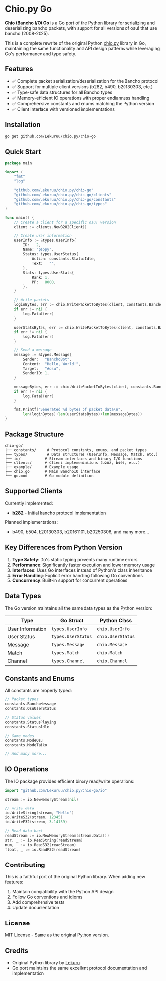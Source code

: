 # Chio.py Go

**Chio (Bancho I/O) Go** is a Go port of the Python library for serializing and deserializing bancho packets, with support for all versions of osu! that use bancho (2008-2025).

This is a complete rewrite of the original Python [chio.py](https://github.com/Lekuruu/chio.py) library in Go, maintaining the same functionality and API design patterns while leveraging Go's performance and type safety.

## Features

- ✅ Complete packet serialization/deserialization for the Bancho protocol
- ✅ Support for multiple client versions (b282, b490, b20130303, etc.)
- ✅ Type-safe data structures for all Bancho types
- ✅ Memory-efficient IO operations with proper endianness handling
- ✅ Comprehensive constants and enums matching the Python version
- ✅ Client interface with versioned implementations

## Installation

```bash
go get github.com/Lekuruu/chio.py/chio-go
```

## Quick Start

```go
package main

import (
    "fmt"
    "log"

    "github.com/Lekuruu/chio.py/chio-go"
    "github.com/Lekuruu/chio.py/chio-go/clients"
    "github.com/Lekuruu/chio.py/chio-go/constants"
    "github.com/Lekuruu/chio.py/chio-go/types"
)

func main() {
    // Create a client for a specific osu! version
    client := clients.NewB282Client()

    // Create user information
    userInfo := &types.UserInfo{
        ID:   2,
        Name: "peppy",
        Status: types.UserStatus{
            Action: constants.StatusIdle,
            Text:   "",
        },
        Stats: types.UserStats{
            Rank: 1,
            PP:   8000,
        },
    }

    // Write packets
    loginBytes, err := chio.WritePacketToBytes(client, constants.BanchoLoginReply, userInfo.ID)
    if err != nil {
        log.Fatal(err)
    }

    userStatsBytes, err := chio.WritePacketToBytes(client, constants.BanchoUserStats, userInfo)
    if err != nil {
        log.Fatal(err)
    }

    // Send a message
    message := &types.Message{
        Sender:   "BanchoBot",
        Content:  "Hello, World!",
        Target:   "#osu",
        SenderID: 1,
    }

    messageBytes, err := chio.WritePacketToBytes(client, constants.BanchoMessage, message)
    if err != nil {
        log.Fatal(err)
    }

    fmt.Printf("Generated %d bytes of packet data\n", 
        len(loginBytes)+len(userStatsBytes)+len(messageBytes))
}
```

## Package Structure

```
chio-go/
├── constants/     # Protocol constants, enums, and packet types
├── types/         # Data structures (UserInfo, Message, Match, etc.)
├── io/           # Stream interfaces and binary I/O functions  
├── clients/      # Client implementations (b282, b490, etc.)
├── example/      # Example usage
├── chio.go       # Main BanchoIO interface
└── go.mod        # Go module definition
```

## Supported Clients

Currently implemented:
- **b282** - Initial bancho protocol implementation

Planned implementations:
- b490, b504, b20130303, b20161101, b20250306, and many more...

## Key Differences from Python Version

1. **Type Safety**: Go's static typing prevents many runtime errors
2. **Performance**: Significantly faster execution and lower memory usage
3. **Interfaces**: Uses Go interfaces instead of Python's class inheritance
4. **Error Handling**: Explicit error handling following Go conventions
5. **Concurrency**: Built-in support for concurrent operations

## Data Types

The Go version maintains all the same data types as the Python version:

| Type | Go Struct | Python Class |
|------|-----------|--------------|
| User Information | `types.UserInfo` | `chio.UserInfo` |
| User Status | `types.UserStatus` | `chio.UserStatus` |
| Message | `types.Message` | `chio.Message` |
| Match | `types.Match` | `chio.Match` |
| Channel | `types.Channel` | `chio.Channel` |

## Constants and Enums

All constants are properly typed:

```go
// Packet types
constants.BanchoMessage
constants.OsuUserStatus

// Status values  
constants.StatusPlaying
constants.StatusIdle

// Game modes
constants.ModeOsu
constants.ModeTaiko

// And many more...
```

## IO Operations

The IO package provides efficient binary read/write operations:

```go
import "github.com/Lekuruu/chio.py/chio-go/io"

stream := io.NewMemoryStream(nil)

// Write data
io.WriteString(stream, "Hello")
io.WriteS32(stream, 12345)
io.WriteF32(stream, 3.14159)

// Read data back
readStream := io.NewMemoryStream(stream.Data())
str, _ := io.ReadString(readStream)
num, _ := io.ReadS32(readStream)  
float, _ := io.ReadF32(readStream)
```

## Contributing

This is a faithful port of the original Python library. When adding new features:

1. Maintain compatibility with the Python API design
2. Follow Go conventions and idioms
3. Add comprehensive tests
4. Update documentation

## License

MIT License - Same as the original Python version.

## Credits

- Original Python library by [Lekuru](https://github.com/Lekuruu)
- Go port maintains the same excellent protocol documentation and implementation